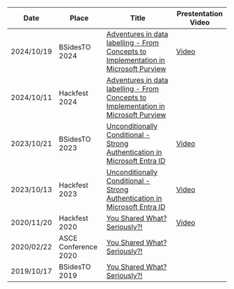 | Date | Place | Title |Prestentation Video|
| ---| --- | --- | --- |
| 2024/10/19 | BSidesTO 2024 | [Adventures in data labelling - From Concepts to Implementation in Microsoft Purview](https://github.com/nixy23/bsidesto2024)| [Video](https://www.youtube.com/watch?v=Mq45195xbJY&list=PLdsR3i12KS96A9_SF5O2Xs6dZ469GHZ0O&index=6) |
| 2024/10/11 | Hackfest 2024 | [Adventures in data labelling - From Concepts to Implementation in Microsoft Purview](https://github.com/nixy23/hackfest2024)| |
| 2023/10/21 | BSidesTO 2023 | [Unconditionally Conditional - Strong Authentication in Microsoft Entra ID](https://github.com/nixy23/bsidesto2023)| [Video](https://www.youtube.com/watch?v=nh-gWgfJrEA) |
| 2023/10/13 | Hackfest 2023 | [Unconditionally Conditional - Strong Authentication in Microsoft Entra ID](https://github.com/nixy23/hackfest2023)| [Video](https://www.youtube.com/watch?v=5BAN3gwnfrM) |
| 2020/11/20 | Hackfest 2020 | [You Shared What? Seriously?!](https://cfp.hackfest.ca/hackfest-2020/speaker/XCAVFF/) | [Video](https://www.youtube.com/watch?v=XVxH0LEJCiQ) |
| 2020/02/22 | ASCE Conference 2020 | [You Shared What? Seriously?!](https://web.archive.org/web/20201001075732/https://acse.net/2020-acse-conference) | |
| 2019/10/17 | BSidesTO 2019 | [You Shared What? Seriously?!](http://www.securitybsides.com/w/page/134590041/BSidesTO%202019) | |
